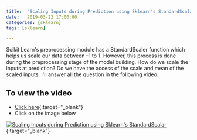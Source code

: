 ```yaml
---
title:  "Scaling Inputs during Prediction using Sklearn's StandardScalar"
date:   2019-03-22 17:00:00
categories: [sklearn]
tags: [sklearn]

---
```


Scikit Learn's preprocessing module has a StandardScaler function which helps us scale our data between -1 to 1. However, this process is done during the preprocessing stage of the model building. How do we scale the inputs at prediction? Do we have the access of the scale and mean of the scaled inputs. I'll answer all the question in the following video.


## To view the video
* [Click here](https://youtu.be/4zX-iBDRn38){:target="_blank"}
* Click on the image below

[![Scaling Inputs during Prediction using Sklearn's StandardScalar](http://img.youtube.com/vi/4zX-iBDRn38/0.jpg)](http://www.youtube.com/watch?v=4zX-iBDRn38){:target="_blank"}